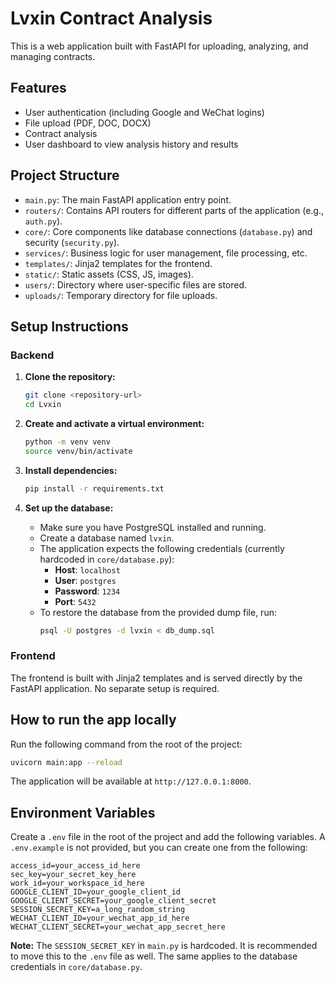 # Lvxin Contract Analysis

This is a web application built with FastAPI for uploading, analyzing, and managing contracts.

## Features

- User authentication (including Google and WeChat logins)
- File upload (PDF, DOC, DOCX)
- Contract analysis
- User dashboard to view analysis history and results

## Project Structure

- `main.py`: The main FastAPI application entry point.
- `routers/`: Contains API routers for different parts of the application (e.g., `auth.py`).
- `core/`: Core components like database connections (`database.py`) and security (`security.py`).
- `services/`: Business logic for user management, file processing, etc.
- `templates/`: Jinja2 templates for the frontend.
- `static/`: Static assets (CSS, JS, images).
- `users/`: Directory where user-specific files are stored.
- `uploads/`: Temporary directory for file uploads.

## Setup Instructions

### Backend

1.  **Clone the repository:**
    ```bash
    git clone <repository-url>
    cd Lvxin
    ```

2.  **Create and activate a virtual environment:**
    ```bash
    python -m venv venv
    source venv/bin/activate
    ```

3.  **Install dependencies:**
    ```bash
    pip install -r requirements.txt
    ```

4.  **Set up the database:**
    - Make sure you have PostgreSQL installed and running.
    - Create a database named `lvxin`.
    - The application expects the following credentials (currently hardcoded in `core/database.py`):
      - **Host**: `localhost`
      - **User**: `postgres`
      - **Password**: `1234`
      - **Port**: `5432`
    - To restore the database from the provided dump file, run:
      ```bash
      psql -U postgres -d lvxin < db_dump.sql
      ```

### Frontend

The frontend is built with Jinja2 templates and is served directly by the FastAPI application. No separate setup is required.

## How to run the app locally

Run the following command from the root of the project:

```bash
uvicorn main:app --reload
```

The application will be available at `http://127.0.0.1:8000`.

## Environment Variables

Create a `.env` file in the root of the project and add the following variables. A `.env.example` is not provided, but you can create one from the following:

```
access_id=your_access_id_here
sec_key=your_secret_key_here
work_id=your_workspace_id_here
GOOGLE_CLIENT_ID=your_google_client_id
GOOGLE_CLIENT_SECRET=your_google_client_secret
SESSION_SECRET_KEY=a_long_random_string
WECHAT_CLIENT_ID=your_wechat_app_id_here
WECHAT_CLIENT_SECRET=your_wechat_app_secret_here
```

**Note:** The `SESSION_SECRET_KEY` in `main.py` is hardcoded. It is recommended to move this to the `.env` file as well. The same applies to the database credentials in `core/database.py`. 
